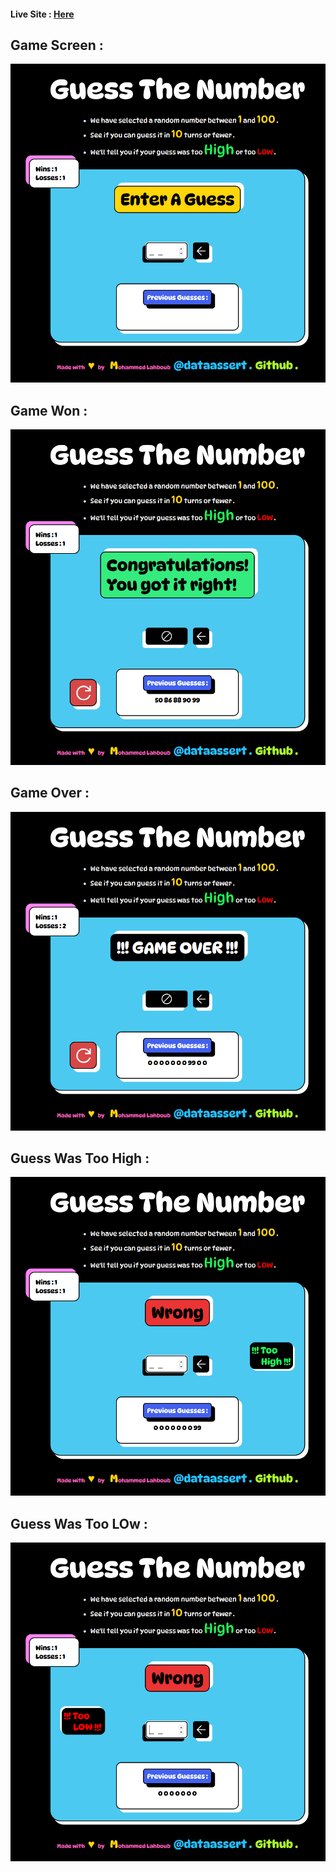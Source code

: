 #### Live Site : [Here](https://mohammedlahboub.github.io/Guess-The-Number/)

## Game Screen :
![](/Images/game.png)
## Game Won :
![](/Images/Game%20Won.png)
## Game Over  :
![](/Images/Game%20Over.png)
## Guess Was Too High  :
![](/Images/Guess%20too%20high.png)
## Guess Was Too LOw  :
![](/Images/Guess%20too%20low.png)
